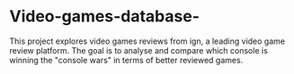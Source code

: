 # Video-games-database-
This project explores video games reviews from ign, a leading video game review platform. The goal is to analyse and compare which console is winning the "console wars" in terms of better reviewed games.
